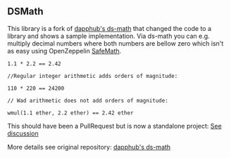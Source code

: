 <h2>DSMath
  <small class="text-muted">
    <a href="https://github.com/dapphub/ds-math"><span class="fa fa-github"></span></a>
  </small>
</h2>

This library is a fork of <a href="https://github.com/dapphub/ds-math">dapphub's ds-math</a> that changed the code to a library and shows a sample implementation. Via ds-math you can e.g. multiply decimal numbers where both numbers are bellow zero which isn't as easy using OpenZeppelin <a href="https://github.com/OpenZeppelin/openzeppelin-solidity/blob/master/contracts/math/SafeMath.sol">SafeMath</a>.

```solidity
1.1 * 2.2 == 2.42

//Regular integer arithmetic adds orders of magnitude:

110 * 220 == 24200

// Wad arithmetic does not add orders of magnitude:

wmul(1.1 ether, 2.2 ether) == 2.42 ether
```

This should have been a PullRequest but is now a standalone project: <a href="https://github.com/dapphub/ds-math/issues/9">See discussion</a>

More details see original repository: <a href="https://github.com/dapphub/ds-math">dapphub's ds-math</a>
